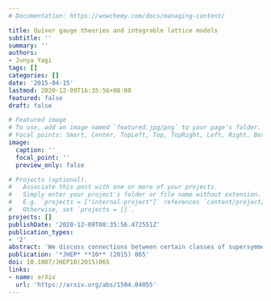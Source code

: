 ```yaml
---
# Documentation: https://wowchemy.com/docs/managing-content/

title: Quiver gauge theories and integrable lattice models
subtitle: ''
summary: ''
authors:
- Junya Yagi
tags: []
categories: []
date: '2015-04-15'
lastmod: 2020-12-09T16:35:56+08:00
featured: false
draft: false

# Featured image
# To use, add an image named `featured.jpg/png` to your page's folder.
# Focal points: Smart, Center, TopLeft, Top, TopRight, Left, Right, BottomLeft, Bottom, BottomRight.
image:
  caption: ''
  focal_point: ''
  preview_only: false

# Projects (optional).
#   Associate this post with one or more of your projects.
#   Simply enter your project's folder or file name without extension.
#   E.g. `projects = ["internal-project"]` references `content/project/deep-learning/index.md`.
#   Otherwise, set `projects = []`.
projects: []
publishDate: '2020-12-09T08:35:56.472551Z'
publication_types:
- '2'
abstract: 'We discuss connections between certain classes of supersymmetric quiver gauge theories and integrable lattice models from the point of view of topological quantum field theories (TQFTs). The relevant classes include 4d $\mathcal{N}=1$ theories known as brane box and brane tilling models, 3d $\mathcal{N}=2$ and 2d $\mathcal{N}=(2,2)$ theories obtained from them by compactification, and 2d $\mathcal{N}=(0,2)$ theories closely related to these theories. We argue that their supersymmetric indices carry structures of TQFTs equipped with line operators, and as a consequence, are equal to the partition functions of lattice models. The integrability of these models follows from the existence of extra dimension in the TQFTs, which emerges after the theories are embedded in M-theory. The Yang–Baxter equation expresses the invariance of supersymmetric indices under Seiberg duality and its lower-dimensional analogs.'
publication: '*JHEP* **10** (2015) 065'
doi: 10.1007/JHEP10(2015)065
links:
- name: arXiv
  url: 'https://arxiv.org/abs/1504.04055'
---
```

